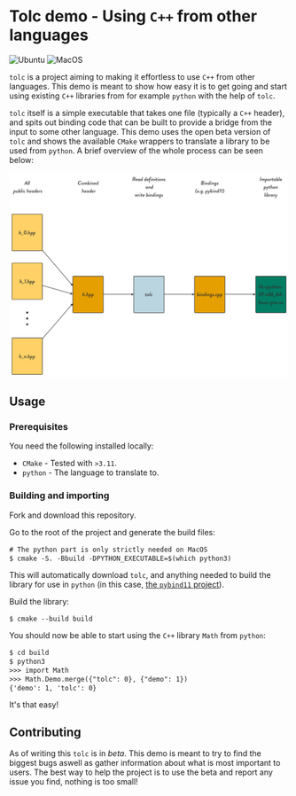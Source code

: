 # Tolc demo - Using `C++` from other languages #

![Ubuntu](https://github.com/Tolc-Software/tolc-demo/workflows/Ubuntu/badge.svg) ![MacOS](https://github.com/Tolc-Software/tolc-demo/workflows/MacOS/badge.svg)

`tolc` is a project aiming to making it effortless to use `C++` from other languages. This demo is meant to show how easy it is to get going and start using existing `C++` libraries from for example `python` with the help of `tolc`.

`tolc` itself is a simple executable that takes one file (typically a `C++` header), and spits out binding code that can be built to provide a bridge from the input to some other language. This demo uses the open beta version of `tolc` and shows the available `CMake` wrappers to translate a library to be used from `python`. A brief overview of the whole process can be seen below:

![Translation process overview](docs/tolcCreateTranslationOverview.png "Translation process overview")

## Usage ##

### Prerequisites ###

You need the following installed locally:

* `CMake` - Tested with `>3.11`.
* `python` - The language to translate to.

### Building and importing ###

Fork and download this repository.

Go to the root of the project and generate the build files:

```shell
# The python part is only strictly needed on MacOS
$ cmake -S. -Bbuild -DPYTHON_EXECUTABLE=$(which python3)
```

This will automatically download `tolc`, and anything needed to build the library for use in `python` (in this case, [the `pybind11` project](https://github.com/pybind/pybind11)).

Build the library:

```shell
$ cmake --build build
```

You should now be able to start using the `C++` library `Math` from `python`:

```shell
$ cd build
$ python3
>>> import Math
>>> Math.Demo.merge({"tolc": 0}, {"demo": 1})
{'demo': 1, 'tolc': 0}
```

It's that easy!

## Contributing ##

As of writing this `tolc` is in *beta*. This demo is meant to try to find the biggest bugs aswell as gather information about what is most important to users. The best way to help the project is to use the beta and report any issue you find, nothing is too small!
